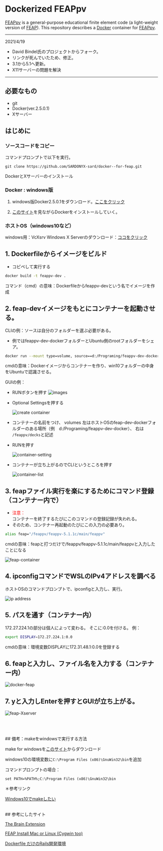 # Dockerized FEAPpv

[FEAPpv] is a general-purpose educational finite element code
(a light-weight version of [FEAP]).  This repository describes
a [Docker] container for [FEAPpv].

[FEAPpv]: http://projects.ce.berkeley.edu/feap/feappv/

[FEAP]: http://projects.ce.berkeley.edu//feap/

[Docker]: https://www.docker.com/

[DockerHub]: https://hub.docker.com/r/dbindel/feappv-dev/

* * *

2021/4/19

* David Bindel氏のプロジェクトからフォーク。
* リンクが死んでいたため、修正。
* 3.1から5.1へ更新。
* X11サーバーの問題を解決

* * *

## 必要なもの

* git
* Docker(ver.2.5.0.1)
* Xサーバー

## はじめに

### ソースコードをコピー

コマンドプロンプトで以下を実行。

```shell
git clone https://github.com/SARDONYX-sard/docker--for-feap.git
```

DockerとXサーバーのインストール

### Docker : windows版

1. windows版Docker2.5.0.1をダウンロード。[ここをクリック](https://desktop.docker.com/win/stable/49550/Docker%20Desktop%20Installer.exe)

2. [このサイト](https://sukkiri.jp/technologies/virtualizers/docker/docker-win_install.html)を見ながらDockerをインストールしていく。

### ホストOS（windows10など）

windows用：VcXsrv Windows X Serverのダウンロード：[ココをクリック](https://sourceforge.net/projects/vcxsrv/)

<!--
Ubuntu用：
  このサイト↓
    [WSL2環境で動作するDockerを使用してX Window SystemのGoogle Chromeブラウザを動作させる](https://uepon.hatenadiary.com/entry/2020/12/30/005941)
の解説を見ながら以下のコマンドを入力してLinuxにXサーバーを入れる。

```sh
apt update
apt install xserver-xorg x11-apps
``` -->

## 1. Dockerfileからイメージをビルド

* コピペして実行する

```sh
docker build -t feappv-dev .
```

コマンド（cmd）の意味：Dockerfileからfeappv-devという名でイメージを作成

## 2. feap-devイメージをもとにコンテナーを起動させる。

CLIの例：ソースは自分のフォルダーを選ぶ必要がある。

* 例ではfeappv-dev-dockerフォルダーとUbuntu側のrootフォルダーをシェア。

```sh
docker run --mount type=volume, source==d:/Programing/feappv-dev-docker, target=/feappv/decks feappv-dev
```

cmdの意味：Dockerイメージからコンテナーを作り、win10フォルダーの中身をUbuntuで認識させる。

GUIの例：

* RUNボタンを押す
  ![images](https://github.com/SARDONYX-sard/docker--for-feap/blob/images/docker-img-list.png)

* Optional Settingsを押する

  ![create container](https://github.com/SARDONYX-sard/docker--for-feap/blob/images/create%20container.png)

* コンテナーの名前をつけ、
   volumes
   左はホストOSのfeap-dev-dockerフォルダーのある場所（例　d:/Programing/feappv-dev-docker）、
  右は `/feappv/decks`と記述

* RUNを押す

  ![container-setting](https://github.com/SARDONYX-sard/docker--for-feap/blob/images/container-setting.png)

* コンテナーが立ち上がるのでCLIというところを押す

  ![container-list](https://github.com/SARDONYX-sard/docker--for-feap/blob/images/docker-container-list.png)

## 3. feapファイル実行を楽にするためにコマンド登録（コンテナー内で）

* <div style= color:red>注意：</div>コンテナーを終了するたびにこのコマンドの登録記録が失われる。
* そのため、コンテナー再起動のたびにこの入力の必要あり。

```sh
alias feap="/feappv/feappv-5.1.1c/main/feappv"
```

cmdの意味：feapと打つだけで/feappv/feappv-5.1.1c/main/feappvと入力したことになる

![feap-container](https://github.com/SARDONYX-sard/docker--for-feap/blob/images/docker-feap.png)

## 4. ipconfigコマンドでWSLのIPv4アドレスを調べる

ホストOSのコマンドプロンプトで、ipconfigと入力し、実行。

![ip address](https://github.com/SARDONYX-sard/docker--for-feap/blob/images/display-IP-address.png)

## 5. パスを通す（コンテナー内）

172.27.224.1の部分は個人によって変わる。
そこに:0.0を付ける。
例：

```sh
export DISPLAY=172.27.224.1:0.0
```

cmdの意味：環境変数DISPLAYに172.31.48.1:0.0を登録する

## 6. feapと入力し、ファイル名を入力する（コンテナー内）

![docker-feap](https://github.com/SARDONYX-sard/docker--for-feap/blob/images/docker-feap.png)

## 7. yと入力しEnterを押すとGUIが立ち上がる。

![feap-Xserver](https://github.com/SARDONYX-sard/docker--for-feap/blob/images/feap-Xserver.png)

<br>
<br>
<br>
## 備考：makeをwindowsで実行する方法

make for windowsを[このサイト](http://gnuwin32.sourceforge.net/packages/make.htm)からダウンロード

windows10の環境変数に`C:\Program Files (x86)\GnuWin32\bin`を追加

コマンドプロンプトの場合：

```shell
set PATH=%PATH%;C:\Program Files (x86)\GnuWin32\bin
```

＊参考リンク

[Windows10でmakeしたい](https://qiita.com/taki-ikat/items/f501f44a8d44e3fd6987)

<br>
## 参考にしたサイト

[The Brain Extension](http://thebrainextension.blogspot.com/2015/01/install-feappv-on-ubuntu-1404.html)

[FEAP Install Mac or Linux (Cygwin too)](https://www.youtube.com/watch?v=_ohQ__rqq3Y)

[Dockerfile だけのRails開発環境](https://qiita.com/aucfan-engineer/items/8a58ef6a8941eb35e2b7)
